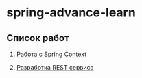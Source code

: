 # spring-advance-learn 

## Список работ

1. [Работа с Spring Context](https://github.com/Niatomi/spring-advance-learn/tree/10_WorkBeans)

2. [Разработка REST сервиса](https://github.com/Niatomi/spring-advance-learn/tree/11_WorkClientService/rest-client-service)
